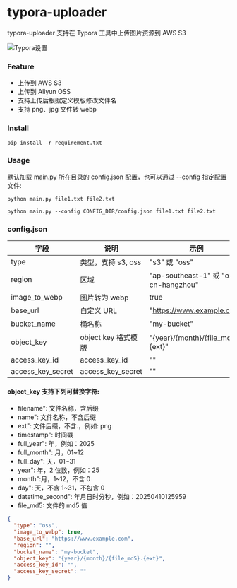 # typora-uploader

typora-uploader 支持在 Typora 工具中上传图片资源到 AWS S3

![Typora设置](./assets/example.png)

### Feature

- 上传到 AWS S3
- 上传到 Aliyun OSS
- 支持上传后根据定义模版修改文件名
- 支持 png、jpg 文件转 webp

### Install

```shell
pip install -r requirement.txt
```

### Usage

默认加载 main.py 所在目录的 config.json 配置，也可以通过 --config 指定配置文件:

```shell
python main.py file1.txt file2.txt

python main.py --config CONFIG_DIR/config.json file1.txt file2.txt
```

### config.json

| 字段              | 说明                | 示例                                  |
| ----------------- | ------------------- | ------------------------------------- |
| type              | 类型，支持 s3, oss  | "s3" 或 "oss"                         |
| region            | 区域                | "ap-southeast-1" 或 "oss-cn-hangzhou" |
| image_to_webp     | 图片转为 webp       | true                                  |
| base_url          | 自定义 URL          | "https://www.example.com"             |
| bucket_name       | 桶名称              | "my-bucket"                           |
| object_key        | object key 格式模版 | "{year}/{month}/{file_md5}.{ext}"     |
| access_key_id     | access_key_id       | ""                                    |
| access_key_secret | access_key_secret   | ""                                    |

#### object_key 支持下列可替换字符:

- filename": 文件名称，含后缀
- name": 文件名称，不含后缀
- ext": 文件后缀，不含.，例如: png
- timestamp": 时间戳
- full_year": 年，例如：2025
- full_month": 月，01~12
- full_day": 天，01~31
- year": 年，2 位数，例如：25
- month":月，1~12，不含 0
- day": 天，不含 1~31，不包含 0
- datetime_second": 年月日时分秒，例如：20250410125959
- file_md5: 文件的 md5 值

```json
{
  "type": "oss",
  "image_to_webp": true,
  "base_url": "https://www.example.com",
  "region": "",
  "bucket_name": "my-bucket",
  "object_key": "{year}/{month}/{file_md5}.{ext}",
  "access_key_id": "",
  "access_key_secret": ""
}
```
